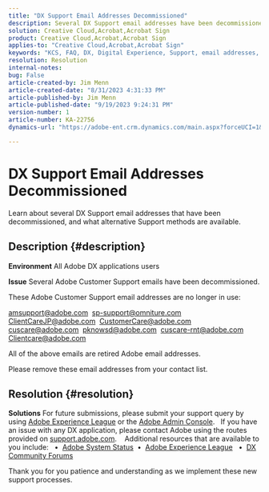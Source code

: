 ```yaml
---
title: "DX Support Email Addresses Decommissioned"
description: Several DX Support email addresses have been decommissioned, and alternative Support methods are available.
solution: Creative Cloud,Acrobat,Acrobat Sign
product: Creative Cloud,Acrobat,Acrobat Sign
applies-to: "Creative Cloud,Acrobat,Acrobat Sign"
keywords: "KCS, FAQ, DX, Digital Experience, Support, email addresses, decommissioned, Adobe Creative Cloud, Adobe Acrobat, Adobe Acrobat Sign"
resolution: Resolution
internal-notes: 
bug: False
article-created-by: Jim Menn
article-created-date: "8/31/2023 4:31:33 PM"
article-published-by: Jim Menn
article-published-date: "9/19/2023 9:24:31 PM"
version-number: 1
article-number: KA-22756
dynamics-url: "https://adobe-ent.crm.dynamics.com/main.aspx?forceUCI=1&pagetype=entityrecord&etn=knowledgearticle&id=885cf7d2-1b48-ee11-be6d-6045bd006268"

---
```

# DX Support Email Addresses Decommissioned


Learn about several DX Support email addresses that have been decommissioned, and what alternative Support methods are available.

## Description {#description}


<b>Environment</b>
 All Adobe DX applications users

<b>Issue</b>
 Several Adobe Customer Support emails have been decommissioned.

These Adobe Customer Support email addresses are no longer in use:

[amsupport@adobe.com](mailto:amsupport@adobe.com) 
[sp-support@omniture.com](mailto:sp-support@omniture.com) 
[ClientCareJP@adobe.com](mailto:ClientCareJP@adobe.com) 
[CustomerCare@adobe.com](mailto:CustomerCare@adobe.com) 
[cuscare@adobe.com](mailto:cuscare@adobe.com) 
[pknowsd@adobe.com](mailto:pknowsd@adobe.com) 
[cuscare-rnt@adobe.com](mailto:cuscare-rnt@adobe.com) 
[Clientcare@adobe.com](mailto:Clientcare@adobe.com)

All of the above emails are retired Adobe email addresses.

Please remove these email addresses from your contact list.




## Resolution {#resolution}


<b>Solutions</b>
For future submissions, please submit your support query by using [Adobe Experience League](https://experienceleague.adobe.com/?support-solution=General&amp;support-tab=home#support "https://experienceleague.adobe.com/?support-solution=General&amp;support-tab=home#support") or the [Adobe Admin Console](https://docs.adobe.com/content/help/en/customer-one/using/home.html "https://docs.adobe.com/content/help/en/customer-one/using/home.html").
 
If you have an issue with any DX application, please contact Adobe using the routes provided on [support.adobe.com](http://support.adobe.com/ "http://support.adobe.com/").
  
Additional resources that are available to you include:
 
•  [Adobe System Status](https://status.adobe.com/ "https://status.adobe.com/") 
•  [Adobe Experience League](https://experienceleague.adobe.com/?support-solution=General#support "https://experienceleague.adobe.com/?support-solution=General#support")  
•  [DX Community Forums](https://experienceleaguecommunities.adobe.com/ "https://experienceleaguecommunities.adobe.com/")

Thank you for you patience and understanding as we implement these new support processes.

